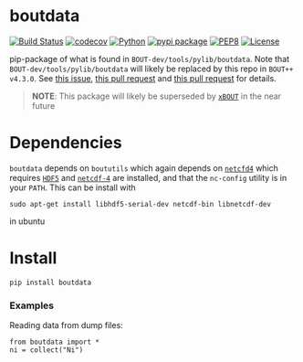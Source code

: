 # boutdata

[![Build Status](https://travis-ci.org/boutproject/boutdata.svg?branch=master)](https://travis-ci.org/boutproject/boutdata)
[![codecov](https://codecov.io/gh/boutproject/boutdata/branch/master/graph/badge.svg)](https://codecov.io/gh/boutproject/boutdata)
[![Python](https://img.shields.io/badge/python->=3.6-blue.svg)](https://www.python.org/)
[![pypi package](https://badge.fury.io/py/boutdata.svg)](https://pypi.org/project/boutdata/)
[![PEP8](https://img.shields.io/badge/code%20style-PEP8-brightgreen.svg)](https://www.python.org/dev/peps/pep-0008/)
[![License](https://img.shields.io/badge/license-LGPL--3.0-blue.svg)](https://github.com/boutproject/boutdata/blob/master/LICENSE)

pip-package of what is found in `BOUT-dev/tools/pylib/boutdata`.
Note that `BOUT-dev/tools/pylib/boutdata` will likely be replaced by this repo
in `BOUT++ v4.3.0`.
See [this issue](https://github.com/boutproject/BOUT-dev/issues/1347),
[this pull request](https://github.com/boutproject/BOUT-dev/pull/1766) and
[this pull request](https://github.com/boutproject/BOUT-dev/pull/1740) for details.

> **NOTE**: This package will likely be superseded by
  [`xBOUT`](https://github.com/boutproject/xBOUT) in the near future

# Dependencies

`boutdata` depends on `boututils` which again depends on
[`netcfd4`](https://github.com/Unidata/netcdf4-python) which requires
[`HDF5`](http://www.h5py.org) and
[`netcdf-4`](https://github.com/Unidata/netcdf-c/releases) are
installed, and that the `nc-config` utility is in your `PATH`. This
can be install with

```
sudo apt-get install libhdf5-serial-dev netcdf-bin libnetcdf-dev
```

in ubuntu

# Install

`pip install boutdata`

### Examples
Reading data from dump files:

```
from boutdata import *
ni = collect("Ni")
```

